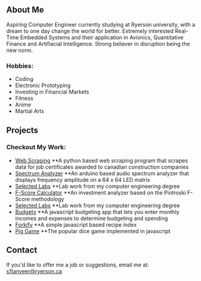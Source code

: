 ## About Me

Aspiring Computer Engineer currently studying at Ryerson university, with a dream to one day change the world for better. Extremely interested Real-Time Embedded Systems and their application in Avionics, Quantitative Finance and Artifiacial Intelligence. Strong believer in disruption being the new norm. 

### Hobbies:
* Coding 
* Electronic Prototyping
* Investing in Financial Markets
* Fitness
* Anime 
* Martial Arts

## Projects

### Checkout My Work:
* [Web Scraping](https://sarmadtanveer.github.io/dcn-scraping/)
  **A python based web scraping program that scrapes data for job certificates awarded to canadian construction companies
* [Spectrum Analyzer](https://sarmadtanveer.github.io/spectrum-analyzer/)
  **An arduino based audio spectrum analyzer that displays frequency amplitude on a 64 x 64 LED matrix
* [Selected Labs](https://sarmadtanveer.github.io/labs/)
  **Lab work from my computer engineering degree
* [F-Score Calculator](https://sarmadtanveer.github.io/F-Score-Calculator/)
  **An investment analyzer based on the Piotroski F-Score methodology
* [Selected Labs](https://sarmadtanveer.github.io/labs/)
  **Lab work from my computer engineering degree
* [Budgety](/Budgety/index.html)
  **A javascript budgeting app that lets you enter monthly incomes and expenses to determine budgeting and spending
* [Forkify](/forkify/index.html)
  **A simple javascript based recipe index
* [Pig Game](/pigGame/index.html)
  **The popular dice game implemented in javascript

## Contact

If you'd like to offer me a job or suggestions, email me at: s1tanveer@ryerson.ca
